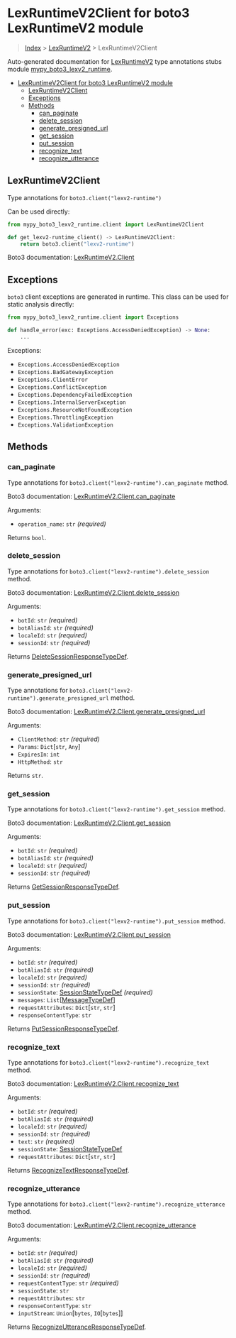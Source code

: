 # LexRuntimeV2Client for boto3 LexRuntimeV2 module

> [Index](../README.md) > [LexRuntimeV2](./README.md) > LexRuntimeV2Client

Auto-generated documentation for
[LexRuntimeV2](https://boto3.amazonaws.com/v1/documentation/api/latest/reference/services/lexv2-runtime.html#LexRuntimeV2)
type annotations stubs module
[mypy_boto3_lexv2_runtime](https://pypi.org/project/mypy-boto3-lexv2-runtime/).

- [LexRuntimeV2Client for boto3 LexRuntimeV2 module](#lexruntimev2client-for-boto3-lexruntimev2-module)
  - [LexRuntimeV2Client](#lexruntimev2client)
  - [Exceptions](#exceptions)
  - [Methods](#methods)
    - [can_paginate](#can_paginate)
    - [delete_session](#delete_session)
    - [generate_presigned_url](#generate_presigned_url)
    - [get_session](#get_session)
    - [put_session](#put_session)
    - [recognize_text](#recognize_text)
    - [recognize_utterance](#recognize_utterance)

## LexRuntimeV2Client

Type annotations for `boto3.client("lexv2-runtime")`

Can be used directly:

```python
from mypy_boto3_lexv2_runtime.client import LexRuntimeV2Client

def get_lexv2-runtime_client() -> LexRuntimeV2Client:
    return boto3.client("lexv2-runtime")
```

Boto3 documentation:
[LexRuntimeV2.Client](https://boto3.amazonaws.com/v1/documentation/api/latest/reference/services/lexv2-runtime.html#LexRuntimeV2.Client)

## Exceptions

`boto3` client exceptions are generated in runtime. This class can be used for
static analysis directly:

```python
from mypy_boto3_lexv2_runtime.client import Exceptions

def handle_error(exc: Exceptions.AccessDeniedException) -> None:
    ...
```

Exceptions:

- `Exceptions.AccessDeniedException`
- `Exceptions.BadGatewayException`
- `Exceptions.ClientError`
- `Exceptions.ConflictException`
- `Exceptions.DependencyFailedException`
- `Exceptions.InternalServerException`
- `Exceptions.ResourceNotFoundException`
- `Exceptions.ThrottlingException`
- `Exceptions.ValidationException`

## Methods

### can_paginate

Type annotations for `boto3.client("lexv2-runtime").can_paginate` method.

Boto3 documentation:
[LexRuntimeV2.Client.can_paginate](https://boto3.amazonaws.com/v1/documentation/api/latest/reference/services/lexv2-runtime.html#LexRuntimeV2.Client.can_paginate)

Arguments:

- `operation_name`: `str` *(required)*

Returns `bool`.

### delete_session

Type annotations for `boto3.client("lexv2-runtime").delete_session` method.

Boto3 documentation:
[LexRuntimeV2.Client.delete_session](https://boto3.amazonaws.com/v1/documentation/api/latest/reference/services/lexv2-runtime.html#LexRuntimeV2.Client.delete_session)

Arguments:

- `botId`: `str` *(required)*
- `botAliasId`: `str` *(required)*
- `localeId`: `str` *(required)*
- `sessionId`: `str` *(required)*

Returns
[DeleteSessionResponseTypeDef](https://vemel.github.io/boto3_stubs_docs/mypy_boto3_lexv2_runtime/type_defs.html#deletesessionresponsetypedef).

### generate_presigned_url

Type annotations for `boto3.client("lexv2-runtime").generate_presigned_url`
method.

Boto3 documentation:
[LexRuntimeV2.Client.generate_presigned_url](https://boto3.amazonaws.com/v1/documentation/api/latest/reference/services/lexv2-runtime.html#LexRuntimeV2.Client.generate_presigned_url)

Arguments:

- `ClientMethod`: `str` *(required)*
- `Params`: `Dict`\[`str`, `Any`\]
- `ExpiresIn`: `int`
- `HttpMethod`: `str`

Returns `str`.

### get_session

Type annotations for `boto3.client("lexv2-runtime").get_session` method.

Boto3 documentation:
[LexRuntimeV2.Client.get_session](https://boto3.amazonaws.com/v1/documentation/api/latest/reference/services/lexv2-runtime.html#LexRuntimeV2.Client.get_session)

Arguments:

- `botId`: `str` *(required)*
- `botAliasId`: `str` *(required)*
- `localeId`: `str` *(required)*
- `sessionId`: `str` *(required)*

Returns
[GetSessionResponseTypeDef](https://vemel.github.io/boto3_stubs_docs/mypy_boto3_lexv2_runtime/type_defs.html#getsessionresponsetypedef).

### put_session

Type annotations for `boto3.client("lexv2-runtime").put_session` method.

Boto3 documentation:
[LexRuntimeV2.Client.put_session](https://boto3.amazonaws.com/v1/documentation/api/latest/reference/services/lexv2-runtime.html#LexRuntimeV2.Client.put_session)

Arguments:

- `botId`: `str` *(required)*
- `botAliasId`: `str` *(required)*
- `localeId`: `str` *(required)*
- `sessionId`: `str` *(required)*
- `sessionState`:
  [SessionStateTypeDef](https://vemel.github.io/boto3_stubs_docs/mypy_boto3_lexv2_runtime/type_defs.html#sessionstatetypedef)
  *(required)*
- `messages`:
  `List`\[[MessageTypeDef](https://vemel.github.io/boto3_stubs_docs/mypy_boto3_lexv2_runtime/type_defs.html#messagetypedef)\]
- `requestAttributes`: `Dict`\[`str`, `str`\]
- `responseContentType`: `str`

Returns
[PutSessionResponseTypeDef](https://vemel.github.io/boto3_stubs_docs/mypy_boto3_lexv2_runtime/type_defs.html#putsessionresponsetypedef).

### recognize_text

Type annotations for `boto3.client("lexv2-runtime").recognize_text` method.

Boto3 documentation:
[LexRuntimeV2.Client.recognize_text](https://boto3.amazonaws.com/v1/documentation/api/latest/reference/services/lexv2-runtime.html#LexRuntimeV2.Client.recognize_text)

Arguments:

- `botId`: `str` *(required)*
- `botAliasId`: `str` *(required)*
- `localeId`: `str` *(required)*
- `sessionId`: `str` *(required)*
- `text`: `str` *(required)*
- `sessionState`:
  [SessionStateTypeDef](https://vemel.github.io/boto3_stubs_docs/mypy_boto3_lexv2_runtime/type_defs.html#sessionstatetypedef)
- `requestAttributes`: `Dict`\[`str`, `str`\]

Returns
[RecognizeTextResponseTypeDef](https://vemel.github.io/boto3_stubs_docs/mypy_boto3_lexv2_runtime/type_defs.html#recognizetextresponsetypedef).

### recognize_utterance

Type annotations for `boto3.client("lexv2-runtime").recognize_utterance`
method.

Boto3 documentation:
[LexRuntimeV2.Client.recognize_utterance](https://boto3.amazonaws.com/v1/documentation/api/latest/reference/services/lexv2-runtime.html#LexRuntimeV2.Client.recognize_utterance)

Arguments:

- `botId`: `str` *(required)*
- `botAliasId`: `str` *(required)*
- `localeId`: `str` *(required)*
- `sessionId`: `str` *(required)*
- `requestContentType`: `str` *(required)*
- `sessionState`: `str`
- `requestAttributes`: `str`
- `responseContentType`: `str`
- `inputStream`: `Union`\[`bytes`, `IO`\[`bytes`\]\]

Returns
[RecognizeUtteranceResponseTypeDef](https://vemel.github.io/boto3_stubs_docs/mypy_boto3_lexv2_runtime/type_defs.html#recognizeutteranceresponsetypedef).
